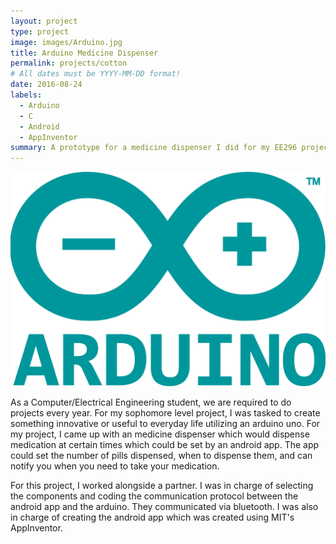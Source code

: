 ```yaml
---
layout: project
type: project
image: images/Arduino.jpg
title: Arduino Medicine Dispenser
permalink: projects/cotton
# All dates must be YYYY-MM-DD format!
date: 2016-08-24
labels:
  - Arduino
  - C
  - Android
  - AppInventor
summary: A prototype for a medicine dispenser I did for my EE296 project. 
---
```


<img class="ui medium right floated rounded image" src="../images/Arduino_logo.png">

As a Computer/Electrical Engineering student, we are required to do projects every year. For my sophomore level project, I was tasked to create something innovative or useful to everyday life utilizing an arduino uno. For my project, I came up with an medicine dispenser which would dispense medication at certain times which could be set by an android app. The app could set the number of pills dispensed, when to dispense them, and can notify you when you need to take your medication.

For this project, I worked alongside a partner. I was in charge of selecting the components and coding the communication protocol between the android app and the arduino. They communicated via bluetooth. I was also in charge of creating the android app which was created using MIT's AppInventor. 

